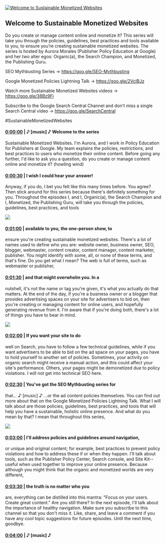 [![Welcome to Sustainable Monetized Websites](https://i.ytimg.com/vi/Q00QL4iP-Us/maxresdefault.jpg)](https://www.youtube.com/watch?v=Q00QL4iP-Us)

## Welcome to Sustainable Monetized Websites

Do you create or manage content online and monetize it? This series will take you through the policies, guidelines, best practices and tools available to you, to ensure you’re creating sustainable monetized websites. The series is hosted by Aurora Morales (Publisher Policy Education at Google) and her two alter egos: Organic(a), the Search Champion, and Monetized, the Publishing Guru. 



SEO Mythbusting Series → https://goo.gle/SEO-Mythbusting

Google Monetized Policies Lightning Talk → https://goo.gle/2VclBJz



Watch more Sustainable Monetized Websites videos → https://goo.gle/38Bz9Fj



Subscribe to the Google Search Central Channel and don’t miss a single Search Central video → https://goo.gle/SearchCentral



#SustainableMonetizedWebsites



#### [0:00:00](https://www.youtube.com/watch?v=Q00QL4iP-Us&t=0) |  ♪ [music] ♪ Welcome to the series

Sustainable Monetized Websites. I'm Aurora, and I work in Policy Education for Publishers at Google. My team explains the policies, restrictions, and best practices to users who monetize their online content. Before going any further, I'd like to ask you a question, do you create or manage content online and monetize it? (howling wind)  

#### [0:00:30](https://www.youtube.com/watch?v=Q00QL4iP-Us&t=30) |  I wish I could hear your answer!

Anyway, if you do, I bet you felt like this many times before. You agree? Then stick around for this series because there's definitely something for you. Throughout the episodes I, and I, Organic(a), the Search Champion and I, Monetized, the Publishing Guru, will take you through the policies, guidelines, best practices, and tools  

![](https://i.ytimg.com/vi/Q00QL4iP-Us/maxres1.jpg)



#### [0:01:00](https://www.youtube.com/watch?v=Q00QL4iP-Us&t=60) |  available to you, the one-person show, to

ensure you're creating sustainable monetized websites. There's a lot of names used to define who you are: website owner, business owner, SEO, blogger, webmaster, content creator, content manager, content marketer, publisher. You might identify with some, all, or none of these terms, and that's fine. Do you get what I mean? The web is full of terms, such as webmaster or publisher,  

#### [0:01:30](https://www.youtube.com/watch?v=Q00QL4iP-Us&t=90) |  and that might overwhelm you. In a

nutshell, it's not the name or tag you're given, it's what you actually do that matters. At the end of the day,  if you're a business owner or a blogger that provides advertising spaces on your site for advertisers to bid on, then you're creating or managing content for online users, and hopefully generating revenue from it. I'm aware that if you're doing both, there's a lot of things you have to bear in mind.  

![](https://i.ytimg.com/vi/Q00QL4iP-Us/maxres2.jpg)



#### [0:02:00](https://www.youtube.com/watch?v=Q00QL4iP-Us&t=120) |  If you want your site to do

well on Search, you have to follow a few technical guidelines, while if you want advertisers to be able to bid on the ad space on your pages, you have to hold yourself to another set of policies. Sometimes, your activity on organic search might receive a manual action, and this could affect your site's performance. Others, your pages might be demonetized due to policy violations. I will not get into technical SEO here.  

#### [0:02:30](https://www.youtube.com/watch?v=Q00QL4iP-Us&t=150) |  You've got the SEO Mythbusting series for

that... ♪ [music] ♪ ...or the ad content policies themselves. You can find out more about that on the Google Monetized Policies Lightning Talk. What I will talk about are those policies, guidelines, best practices, and tools that will help you have a sustainable, holistic online presence. And what do you mean by that? I mean that throughout this series,  

![](https://i.ytimg.com/vi/Q00QL4iP-Us/maxres3.jpg)



#### [0:03:00](https://www.youtube.com/watch?v=Q00QL4iP-Us&t=180) |  I'll address policies and guidelines around navigation,

or unique and original content; for example, best practices to prevent policy violations and how to address these if or when they happen. I'll talk about tools, such as the Publisher Policy Center, Search console, and Site Kit-- useful when used together to improve your online presence. Because although you might think that the organic and monetized worlds are very different,  

#### [0:03:30](https://www.youtube.com/watch?v=Q00QL4iP-Us&t=210) |  the truth is no matter who you

are, everything can be distilled into this mantra: "Focus on your users. Create great content." Are you still there? In the next episode, I'll talk about the importance of healthy navigation. Make sure you subscribe to this channel so that you don't miss it. Like, share, and leave a comment if you have any cool topic suggestions for future episodes. Until the next time, goodbye.  

#### [0:04:00](https://www.youtube.com/watch?v=Q00QL4iP-Us&t=240) |  ♪ [music] ♪  

